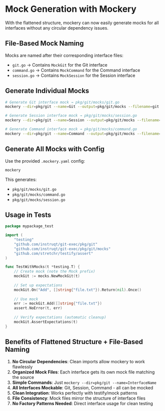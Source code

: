 # Mock Generation with Mockery

With the flattened structure, mockery can now easily generate mocks for all interfaces without any circular dependency issues.

## File-Based Mock Naming

Mocks are named after their corresponding interface files:
- `git.go` → Contains `MockGit` for the Git interface
- `command.go` → Contains `MockCommand` for the Command interface  
- `session.go` → Contains `MockSession` for the Session interface

## Generate Individual Mocks

```bash
# Generate Git interface mock → pkg/git/mocks/git.go
mockery --dir=pkg/git --name=Git --output=pkg/git/mocks --filename=git.go

# Generate Session interface mock → pkg/git/mocks/session.go
mockery --dir=pkg/git --name=Session --output=pkg/git/mocks --filename=session.go

# Generate Command interface mock → pkg/git/mocks/command.go
mockery --dir=pkg/git --name=Command --output=pkg/git/mocks --filename=command.go
```

## Generate All Mocks with Config

Use the provided `.mockery.yaml` config:

```bash
mockery
```

This generates:
- `pkg/git/mocks/git.go`
- `pkg/git/mocks/command.go`
- `pkg/git/mocks/session.go`

## Usage in Tests

```go
package mypackage_test

import (
    "testing"
    "github.com/instruqt/git-exec/pkg/git"
    "github.com/instruqt/git-exec/pkg/git/mocks"
    "github.com/stretchr/testify/assert"
)

func TestWithMocks(t *testing.T) {
    // Create mock (note the Mock prefix)
    mockGit := mocks.NewMockGit(t)
    
    // Set up expectations
    mockGit.On("Add", []string{"file.txt"}).Return(nil).Once()
    
    // Use mock
    err := mockGit.Add([]string{"file.txt"})
    assert.NoError(t, err)
    
    // Verify expectations (automatic cleanup)
    mockGit.AssertExpectations(t)
}
```

## Benefits of Flattened Structure + File-Based Naming

1. **No Circular Dependencies**: Clean imports allow mockery to work flawlessly
2. **Organized Mock Files**: Each interface gets its own mock file matching the source
3. **Simple Commands**: Just `mockery --dir=pkg/git --name=InterfaceName`
4. **All Interfaces Mockable**: Git, Session, Command - all can be mocked
5. **Clean Integration**: Works perfectly with testify/mock patterns
6. **File Consistency**: Mock files mirror the structure of interface files
7. **No Factory Patterns Needed**: Direct interface usage for clean testing